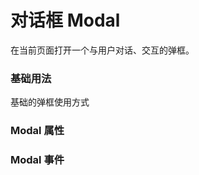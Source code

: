 <script setup lang="ts">
  import props from "../example/modal/props.ts";
  import events from "../example/modal/events.ts";
</script>

# 对话框 Modal
在当前页面打开一个与用户对话、交互的弹框。

### 基础用法
基础的弹框使用方式


### Modal 属性


### Modal 事件

